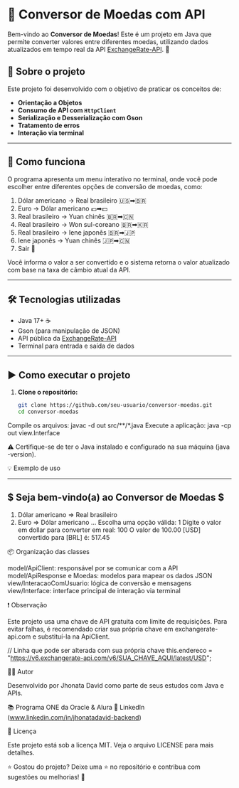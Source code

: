 # 💱 Conversor de Moedas com API

Bem-vindo ao **Conversor de Moedas**! Este é um projeto em Java que permite converter valores entre diferentes moedas, utilizando dados atualizados em tempo real da API [ExchangeRate-API](https://www.exchangerate-api.com/). 🚀

## 🧠 Sobre o projeto

Este projeto foi desenvolvido com o objetivo de praticar os conceitos de:

- **Orientação a Objetos**
- **Consumo de API com `HttpClient`**
- **Serialização e Desserialização com Gson**
- **Tratamento de erros**
- **Interação via terminal**

---

## 🔧 Como funciona

O programa apresenta um menu interativo no terminal, onde você pode escolher entre diferentes opções de conversão de moedas, como:

1) Dólar americano → Real brasileiro 🇺🇸➡🇧🇷
2) Euro → Dólar americano 💶➡💵
3) Real brasileiro → Yuan chinês 🇧🇷➡🇨🇳
4) Real brasileiro → Won sul-coreano 🇧🇷➡🇰🇷
5) Real brasileiro → Iene japonês 🇧🇷➡🇯🇵
6) Iene japonês → Yuan chinês 🇯🇵➡🇨🇳
7) Sair 🚪

Você informa o valor a ser convertido e o sistema retorna o valor atualizado com base na taxa de câmbio atual da API.

---

## 🛠️ Tecnologias utilizadas

- Java 17+ ☕
- Gson (para manipulação de JSON)
- API pública da [ExchangeRate-API](https://www.exchangerate-api.com/)
- Terminal para entrada e saída de dados

---

## ▶️ Como executar o projeto

1. **Clone o repositório:**
   ```bash
   git clone https://github.com/seu-usuario/conversor-moedas.git
   cd conversor-moedas
Compile os arquivos:
javac -d out src/**/*.java
Execute a aplicação:
java -cp out view.Interface

⚠️ Certifique-se de ter o Java instalado e configurado na sua máquina (java -version).

💡 Exemplo de uso

-----------------------------------------------------
  $   Seja bem-vindo(a) ao Conversor de Moedas   $
-----------------------------------------------------

1) Dólar americano => Real brasileiro
2) Euro => Dólar americano
...
Escolha uma opção válida:
1
Digite o valor em dollar para converter em real:
100
O valor de 100.00 [USD] convertido para [BRL] é: 517.45

📦 Organização das classes

model/ApiClient: responsável por se comunicar com a API
model/ApiResponse e Moedas: modelos para mapear os dados JSON
view/InteracaoComUsuario: lógica de conversão e mensagens
view/Interface: interface principal de interação via terminal

❗ Observação

Este projeto usa uma chave de API gratuita com limite de requisições. Para evitar falhas, é recomendado criar sua própria chave em exchangerate-api.com e substituí-la na ApiClient.

// Linha que pode ser alterada com sua própria chave
this.endereco = "https://v6.exchangerate-api.com/v6/SUA_CHAVE_AQUI/latest/USD";

🧑‍💻 Autor

Desenvolvido por Jhonata David como parte de seus estudos com Java e APIs.

📚 Programa ONE da Oracle & Alura
🔗 LinkedIn (www.linkedin.com/in/jhonatadavid-backend)

📜 Licença

Este projeto está sob a licença MIT. Veja o arquivo LICENSE para mais detalhes.

⭐ Gostou do projeto?
Deixe uma ⭐ no repositório e contribua com sugestões ou melhorias! 🙌

